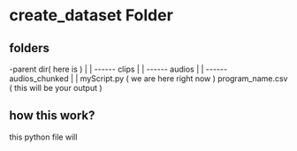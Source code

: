 # create_dataset Folder

## folders 
-parent dir( here is  )
    |
    |
    ------ clips
    |
    |
    ------ audios
    |
    |
    ------ audios_chunked
    |
    |
    myScript.py ( we are here right now )
    program_name.csv ( this will be your output )


## how this work?

this python file will 
